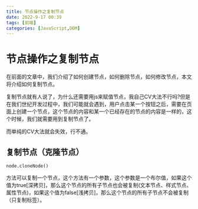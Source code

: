 ```yaml
---
title: 节点操作之复制节点
date: 2022-9-17 00:39
tags: [前端]
categories: [JavaScript,DOM]
---
```

# 节点操作之复制节点

在前面的文章中，我们介绍了如何创建节点，如何删除节点，如何修改节点，本文将介绍如何复制节点。

复制节点就有人说了，为什么还需要用js来赋值节点，我自己CV大法不行吗?但是在我们世纪开发过程中，我们可能就会遇到，用户点击某一个按钮之后，需要在页面上创建一个节点，这个节点的内容和某一个已经存在的节点的内容是一样的，这个时候，我们就需要用到复制节点了。

而单纯的CV大法就会失效，行不通。

## 复制节点（克隆节点）

    node.cloneNode()

方法可以复制一个节点，这个方法有一个参数，这个参数是一个布尔值，如果这个值为true[深拷贝]，那么这个节点的所有子节点也会被复制(文本节点、样式节点、属性节点)，如果这个值为false[浅拷贝]，那么这个节点的所有子节点不会被复制（只复制标签）。
